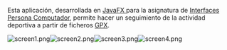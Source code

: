 Esta aplicación, desarrollada en [JavaFX ](https://es.wikipedia.org/wiki/JavaFX) para la asignatura de [Interfaces Persona Computador](http://www.upv.es/pls/oalu/sic_asi.Busca_Asi?p_codi=11556&p_caca=act&P_IDIOMA=c&p_vista=), permite hacer un seguimiento de la actividad deportiva a partir de ficheros [GPX](https://es.wikipedia.org/wiki/GPX).

![screen1.png](https://bitbucket.org/repo/dkr6a9/images/778106630-screen1.png)![screen2.png](https://bitbucket.org/repo/dkr6a9/images/2407106517-screen2.png)![screen3.png](https://bitbucket.org/repo/dkr6a9/images/2092866610-screen3.png)![screen4.png](https://bitbucket.org/repo/dkr6a9/images/2196724960-screen4.png)